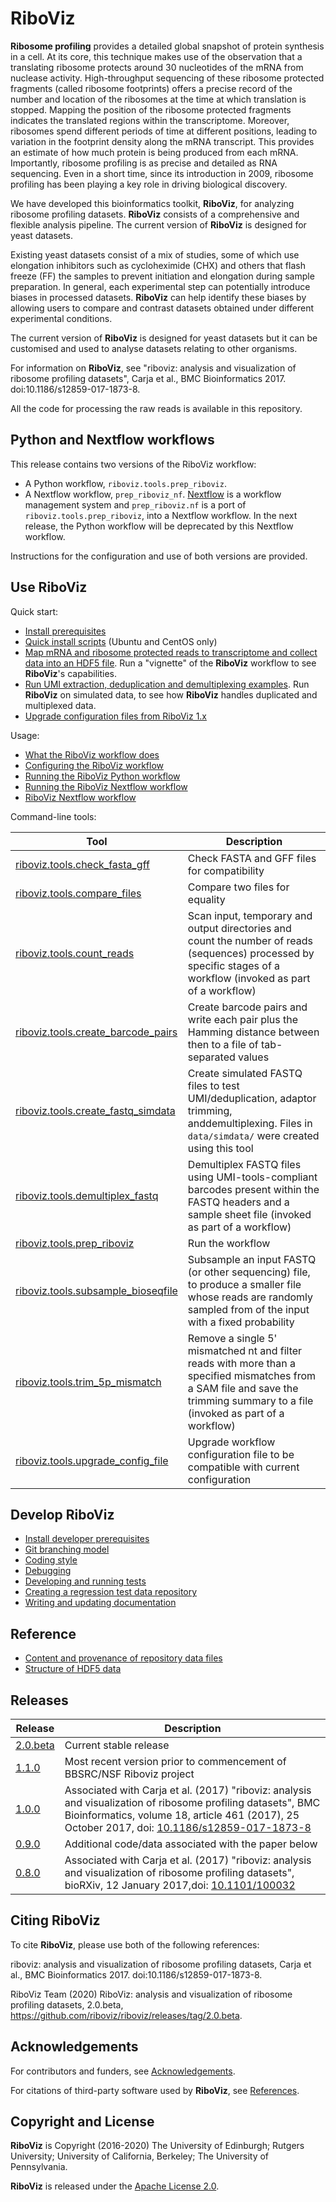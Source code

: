 # RiboViz

**Ribosome profiling** provides a detailed global snapshot of protein synthesis in a cell.  At its core, this technique makes use of the observation that a translating ribosome protects around 30 nucleotides of the mRNA from nuclease activity.  High-throughput sequencing of these ribosome protected fragments (called ribosome footprints) offers a precise record of the number and location of the ribosomes at the time at which translation is stopped. Mapping the position of the ribosome protected fragments indicates the translated regions within the transcriptome.  Moreover, ribosomes spend different periods of time at different positions, leading to variation in the footprint density along the mRNA transcript. This provides an estimate of how much protein is being produced from each mRNA. Importantly, ribosome profiling is as precise and detailed as RNA sequencing. Even in a short time, since its introduction in 2009, ribosome profiling has been playing a key role in driving biological discovery.

We have developed this bioinformatics toolkit, **RiboViz**, for analyzing ribosome profiling datasets. **RiboViz** consists of a comprehensive and flexible analysis pipeline. The current version of **RiboViz** is designed for yeast datasets.

Existing yeast datasets consist of a mix of studies, some of which use elongation inhibitors such as cycloheximide (CHX) and others that flash freeze (FF) the samples to prevent initiation and elongation during sample preparation. In general, each experimental step can potentially introduce biases in processed datasets. **RiboViz** can help identify these biases by allowing users to compare and contrast datasets obtained under different experimental conditions.

The current version of **RiboViz** is designed for yeast datasets but it can be customised and used to analyse datasets relating to other organisms.

For information on **RiboViz**, see "riboviz: analysis and visualization of ribosome profiling datasets", Carja et al., BMC Bioinformatics 2017. doi:10.1186/s12859-017-1873-8.

All the code for processing the raw reads is available in this repository.

## Python and Nextflow workflows

This release contains two versions of the RiboViz workflow:

* A Python workflow, `riboviz.tools.prep_riboviz`.
* A Nextflow workflow, `prep_riboviz_nf`. [Nextflow](https://www.nextflow.io/) is a workflow management system and `prep_riboviz.nf` is a port of `riboviz.tools.prep_riboviz`, into a Nextflow workflow. In the next release, the Python workflow will be deprecated by this Nextflow workflow.

Instructions for the configuration and use of both versions are provided.

## Use RiboViz

Quick start:

* [Install prerequisites](./docs/user/install.md)
* [Quick install scripts](./docs/user/quick-install.md) (Ubuntu and CentOS only)
* [Map mRNA and ribosome protected reads to transcriptome and collect data into an HDF5 file](./docs/user/run-vignette.md). Run a "vignette" of the **RiboViz** workflow to see **RiboViz**'s capabilities.
* [Run UMI extraction, deduplication and demultiplexing examples](./docs/user/run-dedup-demultiplex-examples.md). Run **RiboViz** on simulated data, to see how **RiboViz** handles duplicated and multiplexed data.
* [Upgrade configuration files from RiboViz 1.x](./docs/user/upgrade-1x.md)

Usage:

* [What the RiboViz workflow does](./docs/user/prep-riboviz-operation.md)
* [Configuring the RiboViz workflow](./docs/user/prep-riboviz-config.md)
* [Running the RiboViz Python workflow](./docs/user/prep-riboviz-run-python.md)
* [Running the RiboViz Nextflow workflow](./docs/user/prep-riboviz-run-nextflow.md)
* [RiboViz Nextflow workflow](./docs/user/nextflow.md)

Command-line tools:

| Tool | Description |
| ---- | ----------- |
| [riboviz.tools.check_fasta_gff](./riboviz/tools/check_fasta_gff.py) | Check FASTA and GFF files for compatibility |
| [riboviz.tools.compare_files](./riboviz/tools/compare_files.py) | Compare two files for equality |
| [riboviz.tools.count_reads](./riboviz/tools/count_reads.py) | Scan input, temporary and output directories and count the number of reads (sequences) processed by specific stages of a workflow (invoked as part of a workflow) |
| [riboviz.tools.create_barcode_pairs](./riboviz/tools/create_barcode_pairs.py) | Create barcode pairs and write each pair plus the Hamming distance between then to a file of tab-separated values |
| [riboviz.tools.create_fastq_simdata](./riboviz/tools/create_fastq_simdata.py) | Create simulated FASTQ files to test UMI/deduplication, adaptor trimming, anddemultiplexing. Files in `data/simdata/` were created using this tool |
| [riboviz.tools.demultiplex_fastq](./riboviz/tools/demultiplex_fastq.py) | Demultiplex FASTQ files using UMI-tools-compliant barcodes present within the FASTQ headers and a sample sheet file (invoked as part of a workflow) |
| [riboviz.tools.prep_riboviz](./riboviz/tools/prep_riboviz.py) | Run the workflow |
| [riboviz.tools.subsample_bioseqfile](./riboviz/tools/subsample_bioseqfile.py) | Subsample an input FASTQ (or other sequencing) file, to produce a smaller file whose reads are randomly sampled from of the input with a fixed probability |
| [riboviz.tools.trim_5p_mismatch](./riboviz/tools/trim_5p_mismatch.py) | Remove a single 5' mismatched nt and filter reads with more than a specified mismatches from a SAM file and save the trimming summary to a file (invoked as part of a workflow) |
| [riboviz.tools.upgrade_config_file](./riboviz/tools/upgrade_config_file.py) | Upgrade workflow configuration file to be compatible with current configuration |

## Develop RiboViz

* [Install developer prerequisites](./docs/developer/install.md)
* [Git branching model](./docs/developer/git-branching-model.md)
* [Coding style](./docs/developer/coding-style.md)
* [Debugging](./docs/developer/debugging.md)
* [Developing and running tests](./docs/developer/testing.md)
* [Creating a regression test data repository](./docs/developer/create-test-data-repository.md)
* [Writing and updating documentation](./docs/developer/documentation.md)

## Reference

* [Content and provenance of repository data files](./docs/reference/data.md)
* [Structure of HDF5 data](./docs/reference/hdf5-data.md)

## Releases

| Release | Description |
| ------- | ----------- |
| [2.0.beta](https://github.com/riboviz/riboviz/releases/tag/2.0.beta) | Current stable release |
| [1.1.0](https://github.com/riboviz/riboviz/releases/tag/1.1.0) | Most recent version prior to commencement of BBSRC/NSF Riboviz project |
| [1.0.0](https://github.com/riboviz/riboviz/releases/tag/1.0.0) | Associated with Carja et al. (2017) "riboviz: analysis and visualization of ribosome profiling datasets", BMC Bioinformatics, volume 18, article 461 (2017), 25 October 2017, doi: [10.1186/s12859-017-1873-8](https://doi.org/10.1186/s12859-017-1873-8) |
| [0.9.0](https://github.com/riboviz/riboviz/releases/tag/0.9.0) | Additional code/data associated with the paper below |
| [0.8.0](https://github.com/riboviz/riboviz/releases/tag/0.8.0) | Associated with Carja et al. (2017) "riboviz: analysis and visualization of ribosome profiling datasets", bioRXiv, 12 January 2017,doi: [10.1101/100032](https://doi.org/10.1101/100032) |

## Citing RiboViz

To cite **RiboViz**, please use both of the following references:

riboviz: analysis and visualization of ribosome profiling datasets, Carja et al., BMC Bioinformatics 2017. doi:10.1186/s12859-017-1873-8.

RiboViz Team (2020) RiboViz: analysis and visualization of ribosome profiling datasets, 2.0.beta, https://github.com/riboviz/riboviz/releases/tag/2.0.beta.

## Acknowledgements

For contributors and funders, see [Acknowledgements](./docs/acks.md).

For citations of third-party software used by **RiboViz**, see [References](./docs/reference/references.md).

## Copyright and License

**RiboViz** is Copyright (2016-2020) The University of Edinburgh; Rutgers University; University of California, Berkeley; The University of Pennsylvania.

**RiboViz** is released under the [Apache License 2.0](./LICENSE).
